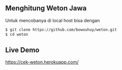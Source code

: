 ## Menghitung Weton Jawa

Untuk mencobanya di local host bisa dengan
```sh
$ git clone https://github.com/bowouhuy/weton.git
$ cd weton
```
## Live Demo
https://cek-weton.herokuapp.com/

